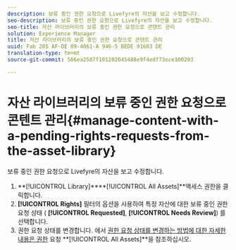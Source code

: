 ```yaml
---
description: 보류 중인 권한 요청으로 Livefyre의 자산을 보고 수정합니다.
seo-description: 보류 중인 권한 요청으로 Livefyre의 자산을 보고 수정합니다.
seo-title: 자산 라이브러리의 보류 중인 권한 요청으로 콘텐트 관리
solution: Experience Manager
title: 자산 라이브러리의 보류 중인 권한 요청으로 콘텐트 관리
uuid: Fab 285 AF-DE 09-4061-A 946-5 BEDE 91603 DE
translation-type: tm+mt
source-git-commit: 566ea2587f101202045488e9f4edf73ece100293

---
```



# 자산 라이브러리의 보류 중인 권한 요청으로 콘텐트 관리{#manage-content-with-a-pending-rights-requests-from-the-asset-library}

보류 중인 권한 요청으로 Livefyre의 자산을 보고 수정합니다.

1. **[!UICONTROL Library]****[!UICONTROL All Assets]**액세스 권한을 클릭합니다.
1. **[!UICONTROL Rights]** 필터의 옵션을 사용하여 특정 자산에 대한 보류 중인 권한 요청 상태 ( **[!UICONTROL Requested]**, **[!UICONTROL Needs Review]**) 를 선택합니다.
1. 권한 요청 상태를 변경합니다. 에서 [권한 요청 상태를 변경하는 방법에 대한 자세한 내용은 권한](../c-how-requesting-rights-works/c-how-requesting-rights-works.md#c_how_requesting_rights_works) 요청 **[!UICONTROL All Assets]**을 참조하십시오.
